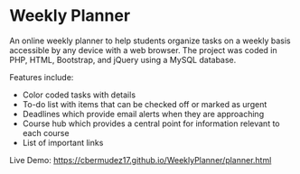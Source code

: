 # Weekly Planner
An online weekly planner to help students organize tasks on a weekly basis accessible by any device with a web browser. The project was coded in PHP, HTML, Bootstrap, and jQuery using a MySQL database.

Features include:
  - Color coded tasks with details
  - To-do list with items that can be checked off or marked as urgent
  - Deadlines which provide email alerts when they are approaching
  - Course hub which provides a central point for information relevant to each course
  - List of important links

Live Demo: https://cbermudez17.github.io/WeeklyPlanner/planner.html
